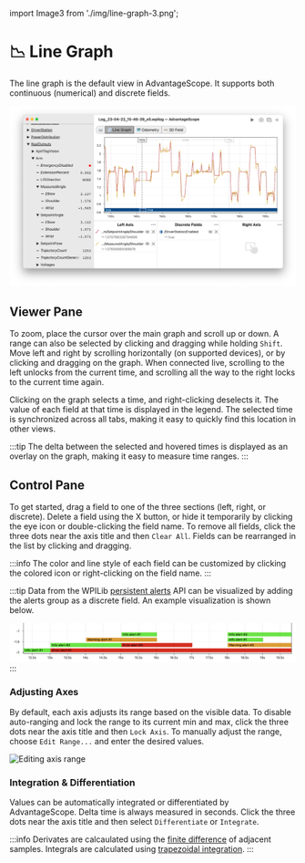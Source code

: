 import Image3 from './img/line-graph-3.png';

# 📉 Line Graph

The line graph is the default view in AdvantageScope. It supports both continuous (numerical) and discrete fields.

![Line graph demo](./img/line-graph-1.png)

## Viewer Pane

To zoom, place the cursor over the main graph and scroll up or down. A range can also be selected by clicking and dragging while holding `Shift`. Move left and right by scrolling horizontally (on supported devices), or by clicking and dragging on the graph. When connected live, scrolling to the left unlocks from the current time, and scrolling all the way to the right locks to the current time again.

Clicking on the graph selects a time, and right-clicking deselects it. The value of each field at that time is displayed in the legend. The selected time is synchronized across all tabs, making it easy to quickly find this location in other views.

:::tip
The delta between the selected and hovered times is displayed as an overlay on the graph, making it easy to measure time ranges.
:::

## Control Pane

To get started, drag a field to one of the three sections (left, right, or discrete). Delete a field using the X button, or hide it temporarily by clicking the eye icon or double-clicking the field name. To remove all fields, click the three dots near the axis title and then `Clear All`. Fields can be rearranged in the list by clicking and dragging.

:::info
The color and line style of each field can be customized by clicking the colored icon or right-clicking on the field name.
:::

:::tip
Data from the WPILib [persistent alerts](https://docs.wpilib.org/en/latest/docs/software/telemetry/persistent-alerts.html) API can be visualized by adding the alerts group as a discrete field. An example visualization is shown below.

![Alerts visualization](./img/line-graph-2.png)
:::

### Adjusting Axes

By default, each axis adjusts its range based on the visible data. To disable auto-ranging and lock the range to its current min and max, click the three dots near the axis title and then `Lock Axis`. To manually adjust the range, choose `Edit Range...` and enter the desired values.

<img src={Image3} alt="Editing axis range" height="250" />

### Integration & Differentiation

Values can be automatically integrated or differentiated by AdvantageScope. Delta time is always measured in seconds. Click the three dots near the axis title and then select `Differentiate` or `Integrate`.

:::info
Derivates are calcaulated using the [finite difference](https://en.wikipedia.org/wiki/Finite_difference) of adjacent samples. Integrals are calculated using [trapezoidal integration](https://en.wikipedia.org/wiki/Trapezoidal_rule).
:::
